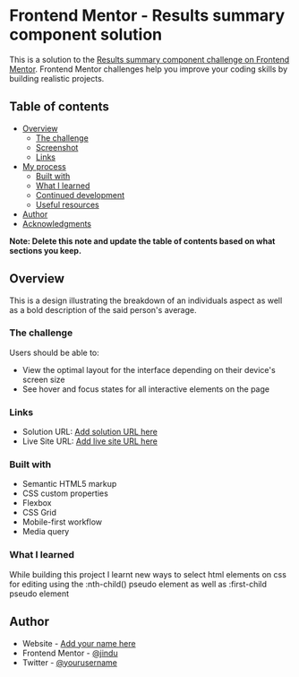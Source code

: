 # Frontend Mentor - Results summary component solution

This is a solution to the [Results summary component challenge on Frontend Mentor](https://www.frontendmentor.io/challenges/results-summary-component-CE_K6s0maV). Frontend Mentor challenges help you improve your coding skills by building realistic projects. 

## Table of contents

- [Overview](#overview)
  - [The challenge](#the-challenge)
  - [Screenshot](#screenshot)
  - [Links](#links)
- [My process](#my-process)
  - [Built with](#built-with)
  - [What I learned](#what-i-learned)
  - [Continued development](#continued-development)
  - [Useful resources](#useful-resources)
- [Author](#author)
- [Acknowledgments](#acknowledgments)

**Note: Delete this note and update the table of contents based on what sections you keep.**

## Overview
  This is a design illustrating the breakdown of an individuals aspect as well as a bold description of the said person's average.

### The challenge

Users should be able to:

- View the optimal layout for the interface depending on their device's screen size
- See hover and focus states for all interactive elements on the page



### Links
- Solution URL: [Add solution URL here](https://your-solution-url.com)
- Live Site URL: [Add live site URL here](https://your-live-site-url.com)



### Built with

- Semantic HTML5 markup
- CSS custom properties
- Flexbox
- CSS Grid
- Mobile-first workflow
- Media query


### What I learned
  While building this project I learnt new ways to select html elements on css for editing using the :nth-child() pseudo element as well as :first-child pseudo element



## Author

- Website - [Add your name here](https://www.your-site.com)
- Frontend Mentor - [@jindu](https://www.frontendmentor.io/profile/jindu)
- Twitter - [@yourusername](https://www.twitter.com/yourusername)



